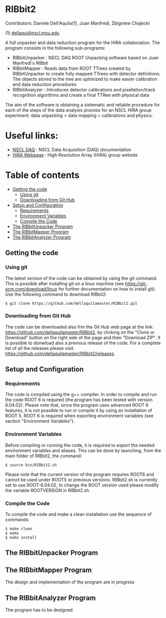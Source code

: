 RIBbit2
===

Contributors: Daniele Dell'Aquila(1), Juan Manfredi, Zbigniew Chajecki

(1) dellaqui@nscl.msu.edu 

A full unpacker and data reduction program for the HiRA collaboration. The program consists in the following sub-programs:
 * RIBbitUnpacker : NSCL DAQ ROOT Unpacking software based on Juan Manfredi's RIBbit
 * RIBbitMapper : Reads data from ROOT TTrees created by RIBbitUnpacker to create fully mapped TTrees with detector definitions. The objects stored to the tree are optimized to make easier calibration and data reduction procedures
 * RIBbitAnalyzer : Introduces detector calibrations and pixellation/track recognition algorithms and create a final TTRee with physical data
 
The aim of the software is obtaining a sistematic and reliable procedure for each of the steps of the data analysis process for an NSCL HiRA group experiment: data unpacking > data mapping > calibrations and physics.

# Useful links:
  * [NSCL DAQ](http://docs.nscl.msu.edu/daq/) : NSCL Data Acquisition (DAQ) documentation
  * [HiRA Webpage](https://groups.nscl.msu.edu/hira/) : High Resolution Array (HiRA) group website
  
Table of contents
=================
<!--ts-->
* [Getting the code](#getting-the-code)
  * [Using git](#using-git)
  * [Downloading from Git Hub](#downloading-from-git-hub)
* [Setup and Configuration](#setup)
  * [Requirements](#requirements)
  * [Environment Variables](#env-variables)
  * [Compile the Code](#compilation)
* [The RIBbitUnpacker Program](#unpacker)
* [The RIBbitMapper Program](#mapper)
* [The RIBbitAnalyzer Program](#analyzer)
<!--te-->

## Getting the code
### Using git
The latest version of the code can be obtained by using the git command. This is possible after installing git on a linux machine (see https://git-scm.com/download/linux for further documentation on how to install git). Use the following command to download RIBbit2:
````
$ git clone https://github.com/dellaquilamaster/RIBbit2.git
````
### Downloading from Git Hub
The code can be downloaded also frm the Git Hub web page at the link: https://github.com/dellaquilamaster/RIBbit2, by
clicking on the "Clone or Download" button on the right side of the page and then "Download ZIP". It is possible to donwload also a previous release of the code. For a complete list of all the releases please visit: https://github.com/dellaquilamaster/RIBbit2/releases.
## Setup and Configuration
### Requirements
The code is compiled using the g++ compiler.
In order to compile and run the code ROOT 6 is required (the program has been tested with version 6.04.02). Please note that, since the program uses advanced ROOT 6 features, it is not possible to run or compile it by using an installation of ROOT 5. ROOT 6 is required when exporting environment variables (see section "Environment Variables").
### Environment Variables
Before compiling or running the code, it is required to export the needed environment variables and aliases. This can be done by launching, from the main folder of RIBbit2, the command:
````
$ source bin/RIBbit2.sh
````
Please note that the current version of the program requires ROOT6 and cannot be used under ROOT5 or previous versions. RIBbit2.sh is currently set to use ROOT-6.04.02, to change the ROOT version used please modify the variable ROOTVERSION in RIBbit2.sh.
### Compile the Code
To compile the code and make a clean installation use the sequence of commands:
````
$ make clean
$ make
$ make install
````
## The RIBbitUnpacker Program
## The RIBbitMapper Program
The design and implementation of the program are in progress
## The RIBbitAnalyzer Program
The program has to be designed
